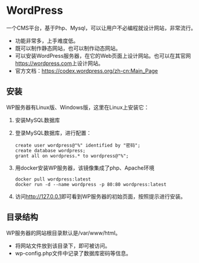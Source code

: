 # WordPress

一个CMS平台，基于Php、Mysql，可以让用户不必编程就设计网站，非常流行。

- 功能非常多，上手难度低。
- 既可以制作静态网站，也可以制作动态网站。
- 可以安装WordPress服务器，在它的Web页面上设计网站。也可以在其官网<https://wordpress.com>上设计网站。
- 官方文档：<https://codex.wordpress.org/zh-cn:Main_Page>

## 安装

WP服务器有Linux版、Windows版，这里在Linux上安装它：

1. 安装MySQL数据库
2. 登录MySQL数据库，进行配置：

    ```shell
    create user wordpress@"%" identified by "密码";
    create database wordpress;
    grant all on wordpress.* to wordpress@"%";
    ```

3. 用docker安装WP服务器，该镜像集成了php、Apache环境

    ```shell
    docker pull wordpress:latest
    docker run -d --name wordpress -p 80:80 wordpress:latest
    ```

4. 访问<http://127.0.0.1>即可看到WP服务器的初始页面，按照提示进行安装。

## 目录结构

WP服务器的网站根目录默认是/var/www/html。

- 将网站文件放到该目录下，即可被访问。
- wp-config.php文件中记录了数据库密码等信息。
